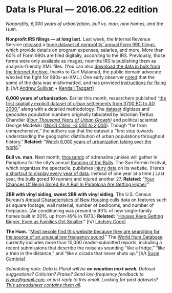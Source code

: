 Data Is Plural — 2016.06.22 edition
===================================

*Nonprofits, 6,000 years of urbanization, bull vs. man, new homes, and the Hum.*


__Nonprofit IRS filings — at long last.__ Last week, the Internal Revenue Service [released](https://www.irs.gov/uac/newsroom/irs-makes-electronically-filed-form-990-data-available-in-new-format) a [huge dataset of nonprofits’ annual Form 990 filings](https://aws.amazon.com/public-data-sets/irs-990/), which provide details on program expenses, salaries, and more. More than 60% of Form 990s are filed digitally, according to the IRS. Previously, those forms were only available as images; now the IRS is publishing them as analysis-friendly XML files. (You can also [download the data in bulk from the Internet Archive](https://archive.org/details/IRS990-efile), thanks to Carl Malamud, the public domain advocate who led the fight for 990s-as-XML.) One early observer [noted](https://twitter.com/licyeus/status/743308612672466944) that the some of the data was misformatted, and has provided [instructions for fixing it](https://gist.github.com/licyeus/95b99d6feb423ebea604b5f3e2cdf590). [h/t [Andrew Sullivan](https://twitter.com/licyeus/status/743308612672466944) + [Kendall Taggart](https://twitter.com/kendallttaggart)]


__6,000 years of urbanization.__ Earlier this month, researchers published “[the first spatially explicit dataset of urban settlements from 3700 BC to AD 2000](http://www.nature.com/articles/sdata201634),” along with a detailed methodology. The [dataset](http://urban.yale.edu/data) digitizes and geocodes population numbers originally tabulated by historian Tertius Chandler (*[Four Thousand Years of Urban Growth](http://www.worldcat.org/title/four-thousand-years-of-urban-growth/oclc/59678315))* and political scientist George Modelski (*[World Cities: -3,000 to 2,000](http://www.worldcat.org/title/world-cities-3000-to-2000/oclc/57695214)*). Though “far from comprehensive,” the authors say that the dataset a “first step towards understanding the geographic distribution of urban populations throughout history.” __Related:__ “[Watch 6,000 years of urbanization taking over the world](http://qz.com/706051/706051/).”


__Bull vs. man.__ Next month, [thousands](http://www.sanfermin.com/index.php/en/encierro/como-correr/cuanta-gente-corre-en-el-encierro-de-sanfermin) of adrenaline junkies will gather in Pamplona for the city’s annual [Running of the Bulls](http://www.sanfermin.com/index.php/en/encierro/que-es). The San Fermin festival, which organizes the spectacle, publishes [injury data](http://www.sanfermin.com/index.php/en/encierro/buscador/buscador-encierros) on its website. (Here’s [a shortcut to display every year of data](http://www.sanfermin.com/old/encierrometro/buscador_encierros.php?lang=eng&buscar=1), instead of one year at a time.) Last year, the bulls gored 10 runners and injured another 27. __Related:__ “[Your Chances Of Being Gored By A Bull In Pamplona Are Getting Higher](http://fivethirtyeight.com/datalab/your-chances-of-being-gored-by-a-bull-in-pamplona-are-getting-higher/).”


__2BR with vinyl siding, sweet 2BR with vinyl siding.__ The U.S. Census Bureau’s [Annual Characteristics of New Housing](http://www.census.gov/construction/chars/) culls data on features such as square footage, wall material, number of bedrooms, and number of fireplaces. (Air conditioning was present in 93% of new single-family homes built in 2015, up from 49% in 1973.) __Related:__ “[Houses Keep Getting Bigger, Even as Families Get Smaller](http://www.nytimes.com/2016/06/04/upshot/houses-keep-getting-bigger-even-as-families-get-smaller.html).” [h/t [Lindsey Cook](http://tinyletter.com/UpDownAllAround/letters/orlando)]


__The Hum.__ “[Most people find this website because they are searching for the source of an unusual low frequency sound](http://www.thehum.info/).” The [World Hum Database](https://www.google.com/fusiontables/DataSource?docid=1EyjVZqUPpoXGQDa_cry9DqFaBVMOgEyq-3qo85bx#rows:id=1) currently includes more than 10,000 reader-submitted reports, including a recent submissions that describe the noise as sounding “like a fridge,” “like a train in the distance,” and “like a cicada that never shuts up.” [h/t [Susie Cambria](https://twitter.com/susiecambria)]


*Scheduling note: Data Is Plural will be __on vacation next week__. Dataset suggestions? Criticism? Praise? Send low-frequency feedback to <jsvine@gmail.com>, or just reply to this email. Looking for past datasets? [This spreadsheet contains them all](https://docs.google.com/spreadsheets/d/1wZhPLMCHKJvwOkP4juclhjFgqIY8fQFMemwKL2c64vk).*